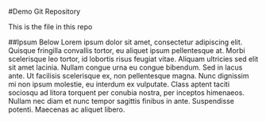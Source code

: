 #Demo Git Repository

This is the file in this repo

##Ipsum Below
Lorem ipsum dolor sit amet, consectetur adipiscing elit. Quisque fringilla convallis tortor, eu aliquet ipsum pellentesque at. Morbi scelerisque leo tortor, id lobortis risus feugiat vitae. Aliquam ultricies sed elit sit amet lacinia. Nullam congue urna eu congue bibendum. Sed in lacus ante. Ut facilisis scelerisque ex, non pellentesque magna. Nunc dignissim mi non ipsum molestie, eu interdum ex vulputate. Class aptent taciti sociosqu ad litora torquent per conubia nostra, per inceptos himenaeos. Nullam nec diam et nunc tempor sagittis finibus in ante. Suspendisse potenti. Maecenas ac aliquet libero.